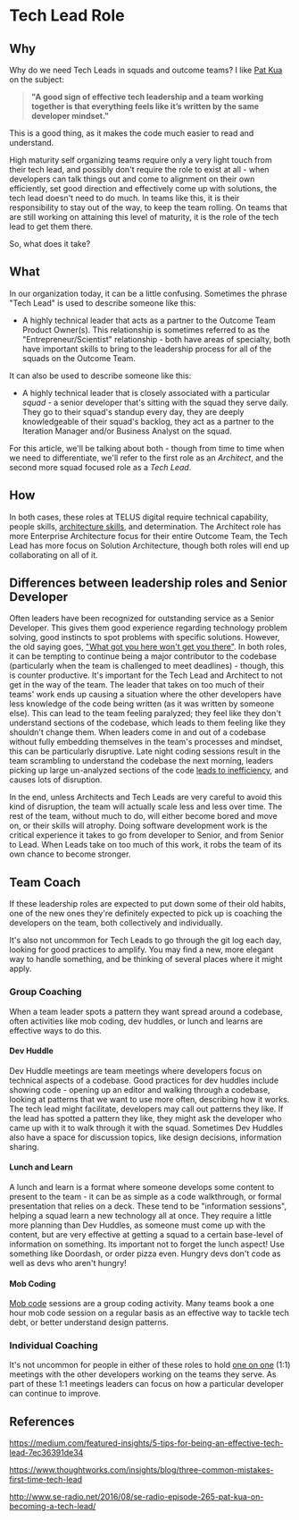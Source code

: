 # Tech Lead Role

## Why

Why do we need Tech Leads in squads and outcome teams?  I like [Pat Kua](https://medium.com/featured-insights/5-tips-for-being-an-effective-tech-lead-7ec36391de34) on the subject:

> **"A good sign of effective tech leadership and a team working together is that everything feels like it’s written by the same developer mindset."**

This is a good thing, as it makes the code much easier to read and understand.

High maturity self organizing teams require only a very light touch from their tech lead, and possibly don't require the role to exist at all - when developers can talk things out and come to alignment on their own efficiently, set good direction and effectively come up with solutions, the tech lead doesn't need to do much. In teams like this, it is their responsibility to stay out of the way, to keep the team rolling. On teams that are still working on attaining this level of maturity, it is the role of the tech lead to get them there.

So, what does it take?

## What

In our organization today, it can be a little confusing. Sometimes the phrase "Tech Lead" is used to describe someone like this:

* A highly technical leader that acts as a partner to the Outcome Team Product Owner(s). This relationship is sometimes referred to as the "Entrepreneur/Scientist" relationship - both have areas of specialty, both have important skills to bring to the leadership process for all of the squads on the Outcome Team.

It can also be used to describe someone like this:

* A highly technical leader that is closely associated with a particular *squad* - a senior developer that's sitting with the squad they serve daily. They go to their squad's standup every day, they are deeply knowledgeable of their squad's backlog, they act as a partner to the Iteration Manager and/or Business Analyst on the squad. 

For this article, we'll be talking about both - though from time to time when we need to differentiate, we'll refer to the first role as an *Architect*, and the second more squad focused role as a *Tech Lead*.

## How

In both cases, these roles at TELUS digital require technical capability, people skills, [architecture skills](architecture.md), and determination. The Architect role has more Enterprise Architecture focus for their entire Outcome Team, the Tech Lead has more focus on Solution Architecture, though both roles will end up collaborating on all of it.

## Differences between leadership roles and Senior Developer

Often leaders have been recognized for outstanding service as a Senior Developer.  This gives them good experience regarding technology problem solving, good instincts to spot problems with specific solutions. However, the old saying goes, ["What got you here won't get you there"](https://www.amazon.ca/What-Got-Here-Wont-There/dp/1401301304). In both roles, it can  be tempting to continue being a major contributor to the codebase (particularly when the team is challenged to meet deadlines) - though, this is counter productive. It's important for the Tech Lead and Architect to not get in the way of the team. The leader that takes on too much of their teams' work ends up causing a situation where the other developers have less knowledge of the code being written (as it was written by someone else). This can lead to the team feeling paralyzed; they feel like they don't understand sections of the codebase, which leads to them feeling like they shouldn't change them. When leaders come in and out of a codebase without fully embedding themselves in the team's processes and mindset, this can be particularly disruptive. Late night coding sessions result in the team scrambling to understand the codebase the next morning, leaders picking up large un-analyzed sections of the code [leads to inefficiency](smaller-stories.md), and causes lots of disruption. 

In the end, unless Architects and Tech Leads are very careful to avoid this kind of disruption, the team will actually scale less and less over time. The rest of the team, without much to do, will either become bored and move on, or their skills will atrophy. Doing software development work is the critical experience it takes to go from developer to Senior, and from Senior to Lead. When Leads take on too much of this work, it robs the team of its own chance to become stronger.

## Team Coach

If these leadership roles are expected to put down some of their old habits, one of the new ones they're definitely expected to pick up is coaching the developers on the team, both collectively and individually.

It's also not uncommon for Tech Leads to go through the git log each day, looking for good practices to amplify. You may find a new, more elegant way to handle something, and be thinking of several places where it might apply. 

### Group Coaching

When a team leader spots a pattern they want spread around a codebase, often activities like mob coding, dev huddles, or lunch and learns are effective ways to do this.

#### Dev Huddle

Dev Huddle meetings are team meetings where developers focus on technical aspects of a codebase. Good practices for dev huddles include showing code - opening up an editor and walking through a codebase, looking at patterns that we want to use more often, describing how it works. The tech lead might facilitate, developers may call out patterns they like. If the lead has spotted a pattern they like, they might ask the developer who came up with it to walk through it with the squad. Sometimes Dev Huddles also have a space for discussion topics, like design decisions, information sharing.

#### Lunch and Learn

A lunch and learn is a format where someone develops some content to present to the team - it can be as simple as a code walkthrough, or formal presentation that relies on a deck. These tend to be "information sessions", helping a squad learn a new technology all at once. They require a little more planning than Dev Huddles, as someone must come up with the content, but are very effective at getting a squad to a certain base-level of information on something.  Its important not to forget the lunch aspect! Use something like Doordash, or order pizza even. Hungry devs don't code as well as devs who aren't hungry!

#### Mob Coding

[Mob code](https://en.wikipedia.org/wiki/Mob_programming) sessions are a group coding activity. Many teams book a one hour mob code session on a regular basis as an effective way to tackle tech debt, or better understand design patterns. 

### Individual Coaching

It's not uncommon for people in either of these roles to hold [one on one](one-on-ones.md) (1:1) meetings with the other developers working on the teams they serve.  As part of these 1:1 meetings leaders can focus on how a particular developer can continue to improve. 

## References

https://medium.com/featured-insights/5-tips-for-being-an-effective-tech-lead-7ec36391de34

https://www.thoughtworks.com/insights/blog/three-common-mistakes-first-time-tech-lead

http://www.se-radio.net/2016/08/se-radio-episode-265-pat-kua-on-becoming-a-tech-lead/
